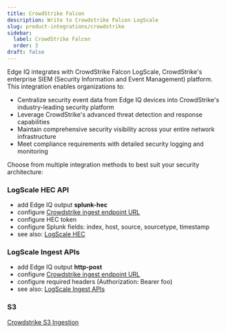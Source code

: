 ```yaml
---
title: CrowdStrike Falcon
description: Write to Crowdstrike Falcon LogScale
slug: product-integrations/crowdstrike
sidebar:
  label: CrowdStrike Falcon
  order: 3
draft: false
---
```


Edge IQ integrates with CrowdStrike Falcon LogScale, CrowdStrike's enterprise SIEM (Security Information and Event Management) platform. This integration enables organizations to:

- Centralize security event data from Edge IQ devices into CrowdStrike's industry-leading security platform
- Leverage CrowdStrike's advanced threat detection and response capabilities
- Maintain comprehensive security visibility across your entire network infrastructure
- Meet compliance requirements with detailed security logging and monitoring

Choose from multiple integration methods to best suit your security architecture:

### LogScale HEC API

- add Edge IQ output **splunk-hec**
- configure [Crowdstrike ingest endpoint URL](https://library.humio.com/falcon-logscale-cloud/endpoints.html)
- configure HEC token
- configure Splunk fields: index, host, source, sourcetype, timestamp
- see also: [LogScale HEC](https://library.humio.com/logscale-api/log-shippers-hec.html)

### LogScale Ingest APIs

- add Edge IQ output **http-post**
- configure [Crowdstrike ingest endpoint URL](https://library.humio.com/falcon-logscale-cloud/endpoints.html)
- configure required headers (Authorization: Bearer foo)
- see also: [LogScale Ingest APIs](https://library.humio.com/logscale-api/api-ingest.html)

### S3

[Crowdstrike S3 Ingestion](https://www.crowdstrike.com/tech-hub/ng-siem/crowdstrike-falcon-logscale-s3-ingest/)
